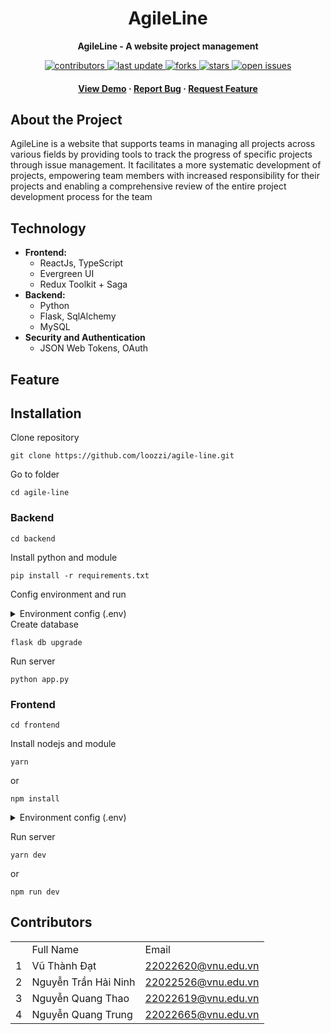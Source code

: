 <div align="center">
	<h1>AgileLine</h1>
	<p>
		<b>AgileLine - A website project management </b>
	</p>
	<!-- Badges -->
	<p>
	<a href="https://github.com/loozzi/agile-line/graphs/contributors">
		<img src="https://img.shields.io/github/contributors/loozzi/agile-line" alt="contributors" />
	</a>
	<a href="">
		<img src="https://img.shields.io/github/last-commit/loozzi/agile-line" alt="last update" />
	</a>
	<a href="https://github.com/loozzi/agile-line/network/members">
		<img src="https://img.shields.io/github/forks/loozzi/agile-line" alt="forks" />
	</a>
	<a href="https://github.com/loozzi/agile-line/stargazers">
		<img src="https://img.shields.io/github/stars/loozzi/agile-line" alt="stars" />
	</a>
	<a href="https://github.com/loozzi/agile-line/issues/">
		<img src="https://img.shields.io/github/issues/loozzi/agile-line" alt="open issues" />
	</a>
	</p>
	
<h4>
	<a href="#">View Demo</a>
<span> · </span>
	<a href="https://github.com/loozzi/agile-line/issues/">Report Bug</a>
<span> · </span>
	<a href="https://github.com/loozzi/agile-line/issues/">Request Feature</a>
</h4>
</div>

## About the Project

<p>
		AgileLine is a website that supports teams in managing all projects across various fields by providing tools to track the progress of specific projects through issue management. It facilitates a more systematic development of projects, empowering team members with increased responsibility for their projects and enabling a comprehensive review of the entire project development process for the team

</p>

## Technology

- **Frontend:**
  - ReactJs, TypeScript
  - Evergreen UI
  - Redux Toolkit + Saga
- **Backend:**
  - Python
  - Flask, SqlAlchemy
  - MySQL
- **Security and Authentication**
  - JSON Web Tokens, OAuth

## Feature

## Installation

Clone repository

```
git clone https://github.com/loozzi/agile-line.git
```

Go to folder

```
cd agile-line
```

### Backend

```
cd backend
```

Install python and module

```
pip install -r requirements.txt
```

Config environment and run

<details>
<summary>Environment config (.env)</summary>

```
SQLALCHEMY_DATABASE_URI = 'mysql+pymysql://<username>:<password>@<host>/<database>?charset=utf8mb4'
SECRET_KEY=<key>
EMAIL_MAIL=<email>
EMAIL_PASSWORD=<password>
EMAIL_HOST=<host>
EMAIL_PORT=465
```

</details>
Create database

```
flask db upgrade
```

Run server

```
python app.py
```

### Frontend

```
cd frontend
```

Install nodejs and module

```
yarn
```

or

```
npm install
```

<details>
<summary>Environment config (.env)</summary>

```
REACT_APP_API_ENDPOINT=<api>
```

</details>

Run server

```
yarn dev
```

or

```
npm run dev
```

## Contributors

<center>
	<table>
		<th>
			<td>Full Name</td>
			<td>Email</td>
		</th>
		<tr>
			<td>1</td>
			<td>Vũ Thành Đạt</td>
			<td><a href="mailto:22022620@vnu.edu.vn">22022620@vnu.edu.vn</a></td>
		</tr>
		<tr>
			<td>2</td>
			<td>Nguyễn Trần Hải Ninh</td>
			<td><a href="mailto:22022526@vnu.edu.vn">22022526@vnu.edu.vn</a></td>
		</tr>
		<tr>
			<td>3</td>
			<td>Nguyễn Quang Thao</td>
			<td><a href="mailto:22022619@vnu.edu.vn">22022619@vnu.edu.vn</a></td>
		</tr>
		<tr>
			<td>4</td>
			<td>Nguyễn Quang Trung</td>
			<td><a href="mailto:22022665@vnu.edu.vn">22022665@vnu.edu.vn</a></td>
		</tr>
	</table>
</center>
